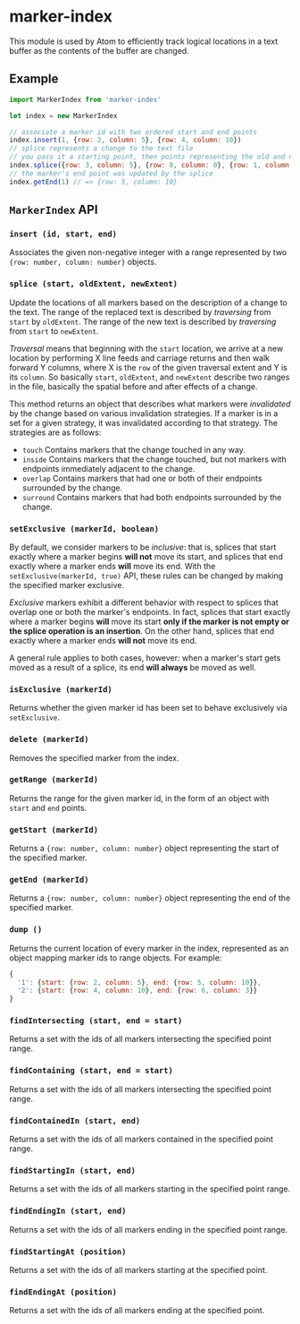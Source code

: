 # marker-index

This module is used by Atom to efficiently track logical locations in a text buffer as the contents of the buffer are changed.

## Example

```js
import MarkerIndex from 'marker-index'

let index = new MarkerIndex

// associate a marker id with two ordered start and end points
index.insert(1, {row: 2, column: 5}, {row: 4, column: 10})
// splice represents a change to the text file
// you pass it a starting point, then points representing the old and new extent
index.splice({row: 3, column: 5}, {row: 0, column: 0}, {row: 1, column: 0})
// the marker's end point was updated by the splice
index.getEnd(1) // => {row: 5, column: 10}
```

## `MarkerIndex` API

### `insert (id, start, end)`

Associates the given non-negative integer with a range represented by two `{row: number, column: number}` objects.

### `splice (start, oldExtent, newExtent)`

Update the locations of all markers based on the description of a change to the text. The range of the replaced text is described by *traversing* from `start` by `oldExtent`. The range of the new text is described by *traversing* from `start` to `newExtent`.

*Traversal* means that beginning with the `start` location, we arrive at a new location by performing X line feeds and carriage returns and then walk forward Y columns, where X is the `row` of the given traversal extent and Y is its `column`. So basically `start`, `oldExtent`, and `newExtent` describe two ranges in the file, basically the spatial before and after effects of a change.

This method returns an object that describes what markers were *invalidated* by the change based on various invalidation strategies. If a marker is in a set for a given strategy, it was invalidated according to that strategy. The strategies are as follows:

* `touch` Contains markers that the change touched in any way.
* `inside` Contains markers that the change touched, but not markers with endpoints immediately adjacent to the change.
* `overlap` Contains markers that had one or both of their endpoints surrounded by the change.
* `surround` Contains markers that had both endpoints surrounded by the change.

### `setExclusive (markerId, boolean)`

By default, we consider markers to be *inclusive*: that is, splices that start exactly where a marker begins **will not** move its start, and splices that end exactly where a marker ends **will** move its end. With the `setExclusive(markerId, true)` API, these rules can be changed by making the specified marker exclusive.

*Exclusive* markers exhibit a different behavior with respect to splices that overlap one or both the marker's endpoints. In fact, splices that start exactly where a marker begins **will** move its start **only if the marker is not empty or the splice operation is an insertion**. On the other hand, splices that end exactly where a marker ends **will not** move its end.

A general rule applies to both cases, however: when a marker's start gets moved as a result of a splice, its end **will always** be moved as well.

### `isExclusive (markerId)`

Returns whether the given marker id has been set to behave exclusively via `setExclusive`.

### `delete (markerId)`

Removes the specified marker from the index.

### `getRange (markerId)`

Returns the range for the given marker id, in the form of an object with `start` and `end` points.

### `getStart (markerId)`

Returns a `{row: number, column: number}` object representing the start of the specified marker.

### `getEnd (markerId)`

Returns a `{row: number, column: number}` object representing the end of the specified marker.

### `dump ()`

Returns the current location of every marker in the index, represented as an object mapping marker ids to range objects. For example:

```js
{
  '1': {start: {row: 2, column: 5}, end: {row: 5, column: 10}},
  '2': {start: {row: 4, column: 10}, end: {row: 6, column: 3}}
}
```

### `findIntersecting (start, end = start)`

Returns a set with the ids of all markers intersecting the specified point range.

### `findContaining (start, end = start)`

Returns a set with the ids of all markers intersecting the specified point range.

### `findContainedIn (start, end)`

Returns a set with the ids of all markers contained in the specified point range.

### `findStartingIn (start, end)`

Returns a set with the ids of all markers starting in the specified point range.

### `findEndingIn (start, end)`

Returns a set with the ids of all markers ending in the specified point range.

### `findStartingAt (position)`

Returns a set with the ids of all markers starting at the specified point.

### `findEndingAt (position)`

Returns a set with the ids of all markers ending at the specified point.
